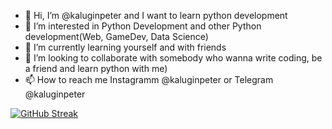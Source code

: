 - 👋 Hi, I’m @kaluginpeter and I want to learn python development
- 👀 I’m interested in Python Development and other Python development(Web, GameDev, Data Science)
- 🌱 I’m currently learning yourself and with friends
- 💞️ I’m looking to collaborate  with somebody who wanna write coding, be a friend and learn python with me) 
- 📫 How to reach me Instagramm @kaluginpeter or Telegram @kaluginpeter

[![GitHub Streak](https://streak-stats.demolab.com?user=kaluginpeter)](https://git.io/streak-stats)
<!---
kaluginpeter/kaluginpeter is a ✨ special ✨ repository because its `README.md` (this file) appears on your GitHub profile.
You can click the Preview link to take a look at your changes.
--->
